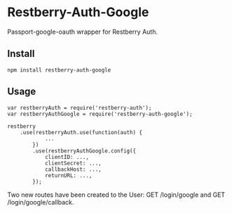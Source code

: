 Restberry-Auth-Google
=====================

Passport-google-oauth wrapper for Restberry Auth.

## Install

```
npm install restberry-auth-google
```

## Usage

```
var restberryAuth = require('restberry-auth');
var restberryAuthGoogle = require('restberry-auth-google');

restberry
    .use(restberryAuth.use(function(auth) {
            ...
        })
        .use(restberryAuthGoogle.config({
            clientID: ...,
            clientSecret: ...,
            callbackHost: ...,
            returnURL: ...,
        });
```

Two new routes have been created to the User: GET /login/google and GET
/login/google/callback.
